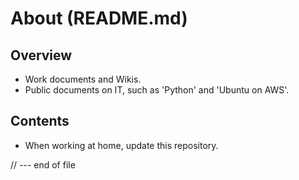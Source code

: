 # About (README.md)

## Overview
- Work documents and Wikis.
- Public documents on IT, such as 'Python' and 'Ubuntu on AWS'.

## Contents
- When working at home, update this repository.

// --- end of file
